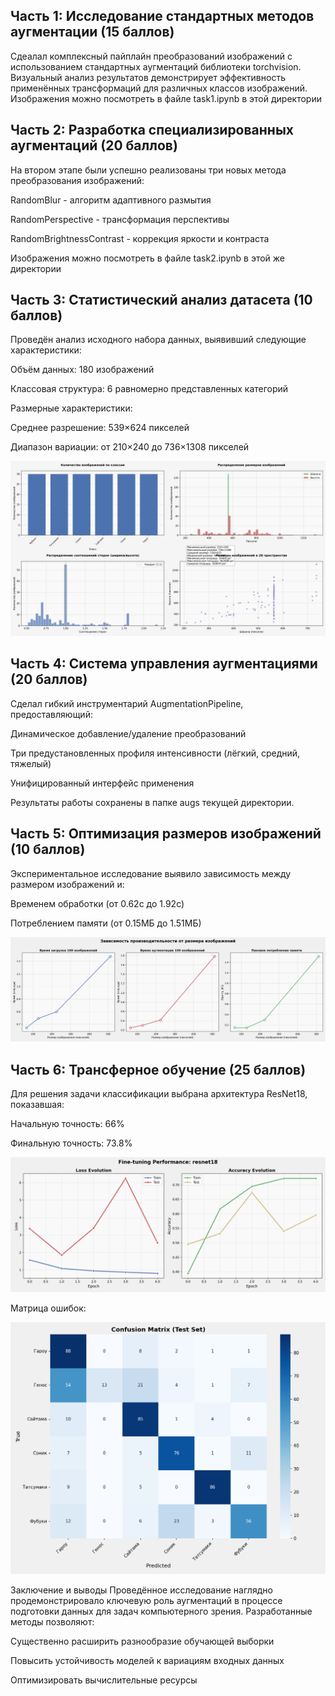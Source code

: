 ## Часть 1: Исследование стандартных методов аугментации (15 баллов)

Сдеалал комплексный пайплайн преобразований изображений с использованием стандартных аугментаций библиотеки torchvision. Визуальный анализ результатов демонстрирует эффективность применённых трансформаций для различных классов изображений. Изображения можно посмотреть в файле task1.ipynb в этой директории

## Часть 2: Разработка специализированных аугментаций (20 баллов)

На втором этапе были успешно реализованы три новых метода преобразования изображений:

RandomBlur - алгоритм адаптивного размытия

RandomPerspective - трансформация перспективы

RandomBrightnessContrast - коррекция яркости и контраста

Изображения можно посмотреть в файле task2.ipynb в этой же директории

## Часть 3: Статистический анализ датасета (10 баллов)

Проведён  анализ исходного набора данных, выявивший следующие характеристики:

Объём данных: 180 изображений

Классовая структура: 6 равномерно представленных категорий

Размерные характеристики:

Среднее разрешение: 539×624 пикселей

Диапазон вариации: от 210×240 до 736×1308 пикселей

![alt text](dataset_analysis.png)

## Часть 4: Система управления аугментациями (20 баллов)

Сделал гибкий инструментарий AugmentationPipeline, предоставляющий:

Динамическое добавление/удаление преобразований

Три предустановленных профиля интенсивности (лёгкий, средний, тяжелый)

Унифицированный интерфейс применения

Результаты работы сохранены в папке augs текущей директории.

## Часть 5: Оптимизация размеров изображений (10 баллов)
Экспериментальное исследование выявило зависимость между размером изображений и:

Временем обработки (от 0.62с до 1.92с)

Потреблением памяти (от 0.15МБ до 1.51МБ)

![alt text](size_experiment_results.png)

## Часть 6: Трансферное обучение (25 баллов)
Для решения задачи классификации выбрана архитектура ResNet18, показавшая:

Начальную точность: 66%

Финальную точность: 73.8%

![alt text](training_history.png)

Матрица ошибок:

![alt text](confusion_matrix.png)

Заключение и выводы
Проведённое исследование наглядно продемонстрировало ключевую роль аугментаций в процессе подготовки данных для задач компьютерного зрения. Разработанные методы позволяют:

Существенно расширить разнообразие обучающей выборки

Повысить устойчивость моделей к вариациям входных данных

Оптимизировать вычислительные ресурсы